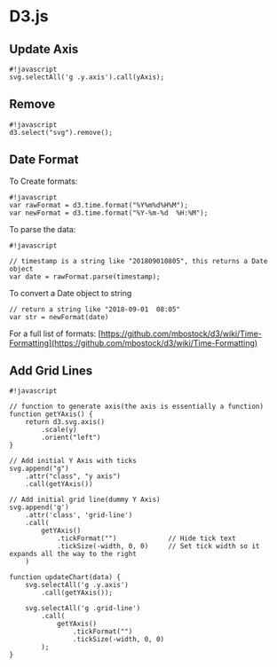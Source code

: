 D3.js
=====


Update Axis
-----------

    #!javascript
    svg.selectAll('g .y.axis').call(yAxis);


Remove
------

    #!javascript
    d3.select("svg").remove();

Date Format
-----------

To Create formats:

    #!javascript
    var rawFormat = d3.time.format("%Y%m%d%H%M");
    var newFormat = d3.time.format("%Y-%m-%d  %H:%M");

To parse the data:

    #!javascript

    // timestamp is a string like "201809010805", this returns a Date object
    var date = rawFormat.parse(timestamp);

To convert a Date object to string

    // return a string like "2018-09-01  08:05"
    var str = newFormat(date)
    
For a full list of formats: [https://github.com/mbostock/d3/wiki/Time-Formatting](https://github.com/mbostock/d3/wiki/Time-Formatting)


Add Grid Lines
--------------

    #!javascript

    // function to generate axis(the axis is essentially a function)
    function getYAxis() {
        return d3.svg.axis()
            .scale(y)
            .orient("left")
    }

    // Add initial Y Axis with ticks
    svg.append("g")
        .attr("class", "y axis")
        .call(getYAxis())

    // Add initial grid line(dummy Y Axis)
    svg.append('g')
        .attr('class', 'grid-line')
        .call(
            getYAxis()
                .tickFormat("")             // Hide tick text
                .tickSize(-width, 0, 0)     // Set tick width so it expands all the way to the right
        )

    function updateChart(data) {
        svg.selectAll('g .y.axis')
            .call(getYAxis());

        svg.selectAll('g .grid-line')
            .call(
                getYAxis()
                    .tickFormat("")             
                    .tickSize(-width, 0, 0)      
            );
    }